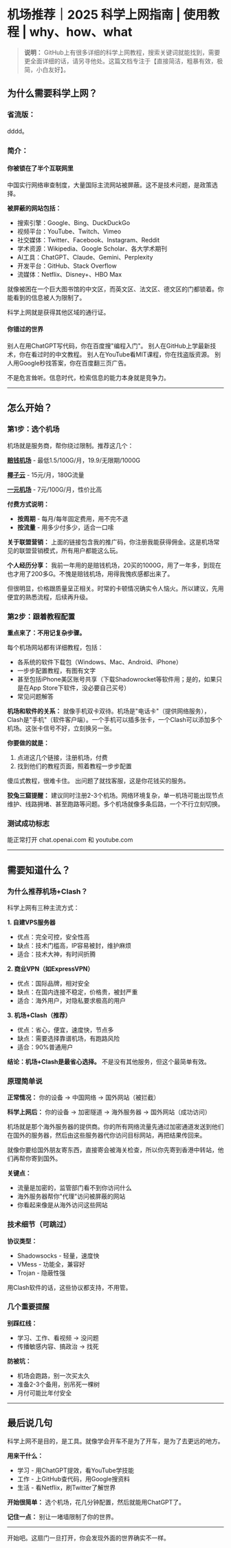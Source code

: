 # 机场推荐｜2025 科学上网指南 | 使用教程 | why、how、what

> **说明：** GitHub上有很多详细的科学上网教程，搜索关键词就能找到，需要更全面详细的话，请另寻他处。这篇文档专注于【直接简洁，粗暴有效，极简，小白友好】。

## 为什么需要科学上网？

### 省流版：

dddd。

### 简介：

#### 你被锁在了半个互联网里

中国实行网络审查制度，大量国际主流网站被屏蔽。这不是技术问题，是政策选择。

**被屏蔽的网站包括：**
- 搜索引擎：Google、Bing、DuckDuckGo  
- 视频平台：YouTube、Twitch、Vimeo
- 社交媒体：Twitter、Facebook、Instagram、Reddit
- 学术资源：Wikipedia、Google Scholar、各大学术期刊
- AI工具：ChatGPT、Claude、Gemini、Perplexity
- 开发平台：GitHub、Stack Overflow
- 流媒体：Netflix、Disney+、HBO Max

就像被困在一个巨大图书馆的中文区，而英文区、法文区、德文区的门都锁着。你能看到的信息被人为限制了。

科学上网就是获得其他区域的通行证。

#### 你错过的世界

别人在用ChatGPT写代码，你在百度搜"编程入门"。
别人在GitHub上学最新技术，你在看过时的中文教程。
别人在YouTube看MIT课程，你在找盗版资源。
别人用Google秒找答案，你在百度翻三页广告。

不是危言耸听。信息时代，检索信息的能力本身就是竞争力。

---

## 怎么开始？

### 第1步：选个机场

机场就是服务商，帮你绕过限制。推荐这几个：

**[赔钱机场](https://pqjc.site/#/register?code=7XVhXuho)** - 最低1.5/100G/月，19.9/无限期/1000G

**[椰子云](https://coconut.trafficmanager.net/#/register?code=IesyzaHE)** - 15元/月，180G流量

**[一元机场](https://vgvg.vg#/register?code=dxUkdia7)** - 7元/100G/月，性价比高

**付费方式说明：**
- **按周期** - 每月/每年固定费用，用不完不退
- **按流量** - 用多少付多少，适合一口嗦

**关于联盟营销：** 上面的链接包含我的推广码，你注册我能获得佣金。这是机场常见的联盟营销模式，所有用户都能这么玩。

**个人经历分享：**
我前一年用的是赔钱机场，20买的1000G，用了一年多，到现在也才用了200多G。不愧是赔钱机场，用得我愧疚感都出来了。

但很明显，价格跟质量呈正相关。时常的卡顿情况确实令人恼火。所以建议，先用便宜的熟悉流程，后续再升级。

### 第2步：跟着教程配置

**重点来了：不用记复杂步骤。**

每个机场网站都有详细教程，包括：
- 各系统的软件下载包（Windows、Mac、Android、iPhone）
- 一步步配置教程，有图有文字
- 甚至包括iPhone美区账号共享（下载Shadowrocket等软件用；是的，如果只是在App Store下软件，没必要自己买号）
- 常见问题解答

**机场和软件的关系：**
就像手机双卡双待。机场是"电话卡"（提供网络服务），Clash是"手机"（软件客户端）。一个手机可以插多张卡，一个Clash可以添加多个机场。这张卡信号不好，立刻换另一张。


**你要做的就是：**
1. 点进这几个链接，注册机场，付费
2. 找到他们的教程页面，照着教程一步步配置


傻瓜式教程，很难卡住。
出问题了就找客服，这是你花钱买的服务。


**狡兔三窟提醒：**
建议同时注册2-3个机场。网络环境复杂，单一机场可能出现节点维护、线路拥堵、甚至跑路等问题。多个机场就像多条后路，一个不行立刻切换。


### 测试成功标志
能正常打开 chat.openai.com 和 youtube.com


---

## 需要知道什么？

### 为什么推荐机场+Clash？

科学上网有三种主流方式：

**1. 自建VPS服务器**
- 优点：完全可控，安全性高
- 缺点：技术门槛高，IP容易被封，维护麻烦
- 适合：技术大神，有时间折腾

**2. 商业VPN（如ExpressVPN）**  
- 优点：国际品牌，相对安全
- 缺点：在国内连接不稳定，价格贵，被封严重
- 适合：海外用户，对隐私要求极高的用户

**3. 机场+Clash（推荐）**
- 优点：省心，便宜，速度快，节点多
- 缺点：需要选择靠谱机场，有跑路风险
- 适合：90%普通用户

**结论：机场+Clash是最省心选择。** 不是没有其他服务，但这个最简单有效。


### 原理简单说

**正常情况：**
你的设备 → 中国网络 → 国外网站（被拦截）

**科学上网后：**
你的设备 → 加密隧道 → 海外服务器 → 国外网站（成功访问）

机场就是那个海外服务器的提供商。你的所有网络流量先通过加密通道发送到他们在国外的服务器，然后由这些服务器代你访问目标网站，再把结果传回来。

就像你要给国外朋友寄东西，直接寄会被海关检查，所以你先寄到香港中转站，他们再帮你寄到国外。

**关键点：**
- 流量是加密的，监管部门看不到你访问什么
- 海外服务器帮你"代理"访问被屏蔽的网站
- 你看起来像是从海外访问这些网站


### 技术细节（可跳过）

**协议类型：**
- Shadowsocks - 轻量，速度快
- VMess - 功能全，兼容好  
- Trojan - 隐蔽性强

用Clash软件的话，这些协议都支持，不用管。


### 几个重要提醒

**别踩红线：**
- 学习、工作、看视频 → 没问题
- 传播敏感内容、搞政治 → 找死

**防被坑：**
- 机场会跑路，别一次买太久
- 准备2-3个备用，别吊死一棵树
- 月付可能比年付安全

---

## 最后说几句

科学上网不是目的，是工具。就像学会开车不是为了开车，是为了去更远的地方。

**用来干什么：**
- 学习 - 用ChatGPT提效，看YouTube学技能
- 工作 - 上GitHub查代码，用Google搜资料  
- 生活 - 看Netflix，刷Twitter了解世界

**开始很简单：**
选个机场，花几分钟配置，然后就能用ChatGPT了。

**记住一点：**
别让一堵墙限制了你的世界。

---

开始吧。这扇门一旦打开，你会发现外面的世界确实不一样。
